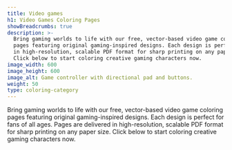 ```yaml
---
title: Video games
h1: Video Games Coloring Pages
showBreadcrumbs: true
description: >-
  Bring gaming worlds to life with our free, vector-based video game coloring
  pages featuring original gaming-inspired designs. Each design is perfect for fans of all ages. Pages are delivered
  in high-resolution, scalable PDF format for sharp printing on any paper size.
  Click below to start coloring creative gaming characters now.
image_width: 600
image_height: 600
image_alt: Game controller with directional pad and buttons.
weight: 50
type: coloring-category
---
```


Bring gaming worlds to life with our free, vector-based video game coloring pages featuring original gaming-inspired designs. Each design is perfect for fans of all ages. Pages are delivered in high-resolution, scalable PDF format for sharp printing on any paper size. Click below to start coloring creative gaming characters now.